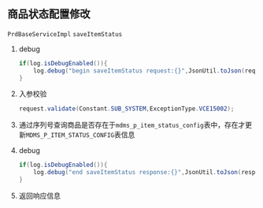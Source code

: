 ## 商品状态配置修改

`PrdBaseServiceImpl`  `saveItemStatus`

1. debug

   ```java
   if(log.isDebugEnabled()){
       log.debug("begin saveItemStatus request:{}",JsonUtil.toJson(request));
   }
   ```

2. 入参校验

   ```java
   request.validate(Constant.SUB_SYSTEM,ExceptionType.VCE15002);
   ```

3. 通过序列号查询商品是否存在于`mdms_p_item_status_config`表中，存在才更新`MDMS_P_ITEM_STATUS_CONFIG`表信息

4. debug

   ```java
   if(log.isDebugEnabled()){
       log.debug("end saveItemStatus response:{}",JsonUtil.toJson(response));
   }
   ```

5. 返回响应信息